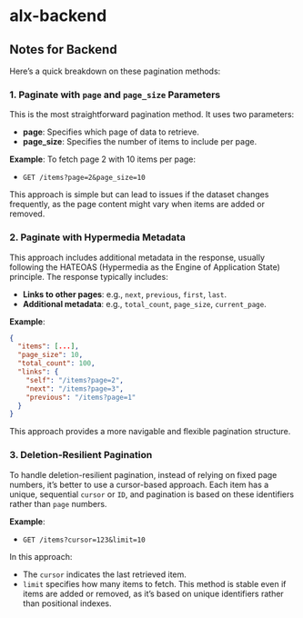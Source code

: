 # alx-backend

## Notes for Backend

Here’s a quick breakdown on these pagination methods:

### 1. Paginate with `page` and `page_size` Parameters
This is the most straightforward pagination method. It uses two parameters:
- **page**: Specifies which page of data to retrieve.
- **page_size**: Specifies the number of items to include per page.

**Example**: To fetch page 2 with 10 items per page:
   - `GET /items?page=2&page_size=10`
   
   This approach is simple but can lead to issues if the dataset changes frequently, as the page content might vary when items are added or removed.

### 2. Paginate with Hypermedia Metadata
This approach includes additional metadata in the response, usually following the HATEOAS (Hypermedia as the Engine of Application State) principle. The response typically includes:
- **Links to other pages**: e.g., `next`, `previous`, `first`, `last`.
- **Additional metadata**: e.g., `total_count`, `page_size`, `current_page`.

**Example**:
   ```json
   {
     "items": [...],
     "page_size": 10,
     "total_count": 100,
     "links": {
       "self": "/items?page=2",
       "next": "/items?page=3",
       "previous": "/items?page=1"
     }
   }
   ```

   This approach provides a more navigable and flexible pagination structure.

### 3. Deletion-Resilient Pagination
To handle deletion-resilient pagination, instead of relying on fixed page numbers, it’s better to use a cursor-based approach. Each item has a unique, sequential `cursor` or `ID`, and pagination is based on these identifiers rather than `page` numbers.

**Example**:
   - `GET /items?cursor=123&limit=10`
   
   In this approach:
   - The `cursor` indicates the last retrieved item.
   - `limit` specifies how many items to fetch.
   This method is stable even if items are added or removed, as it’s based on unique identifiers rather than positional indexes.
   
